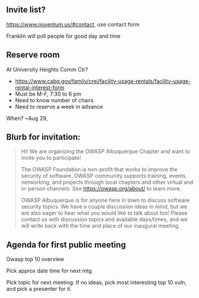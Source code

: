 ## Invite list?
https://www.noventum.us/#contact, use contact form

Franklin will poll people for good day and time

## Reserve room
At University Heights Comm Ctr?
- https://www.cabq.gov/family/crei/facility-usage-rentals/facility-usage-rental-interest-form
- Must be M-F, 7:30 to 6 pm
- Need to know number of chairs
- Need to reserve a week in advance

When? ~Aug 29, 

## Blurb for invitation:
>Hi! We are organizing the OWASP Albuquerque Chapter and want to invite you to participate! 
>
>The OWASP Foundation is non-profit that works to improve the security of software. OWASP community supports training, events, networking, and projects through local chapters and other virtual and in-person channels. See https://owasp.org/about/ to learn more.
>
>OWASP Albuquerque is for anyone here in town to discuss software security topics. We have a couple discussion ideas in mind, but we are also eager to hear what you would like to talk about too! Please contact us with discussion topics and available days/times, and we will write back with the time and place of our inaugural meeting.


## Agenda for first public meeting
Owasp top 10 overview 

Pick approx date time for next mtg

Pick topic for next meeting. If no ideas, pick most interesting top 10 vuln, and pick a presenter for it.
